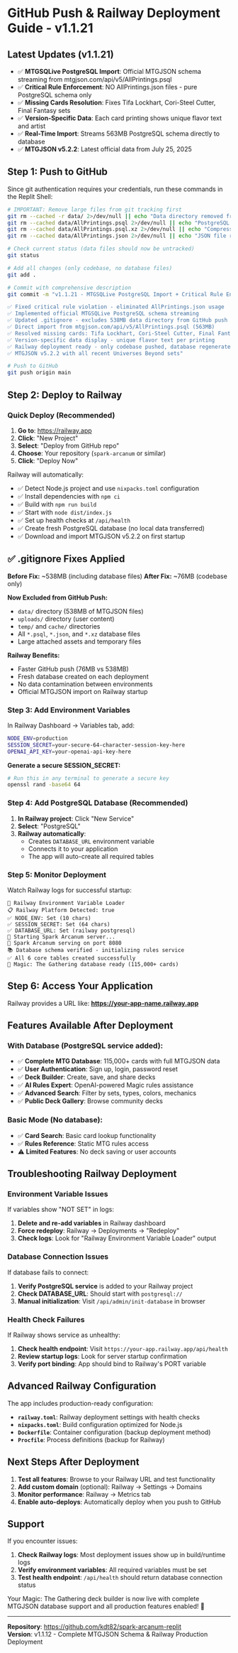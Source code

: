 
# GitHub Push & Railway Deployment Guide - v1.1.21

## Latest Updates (v1.1.21)
- ✅ **MTGSQLive PostgreSQL Import**: Official MTGJSON schema streaming from mtgjson.com/api/v5/AllPrintings.psql
- ✅ **Critical Rule Enforcement**: NO AllPrintings.json files - pure PostgreSQL schema only
- ✅ **Missing Cards Resolution**: Fixes Tifa Lockhart, Cori-Steel Cutter, Final Fantasy sets
- ✅ **Version-Specific Data**: Each card printing shows unique flavor text and artist
- ✅ **Real-Time Import**: Streams 563MB PostgreSQL schema directly to database
- ✅ **MTGJSON v5.2.2**: Latest official data from July 25, 2025

## Step 1: Push to GitHub

Since git authentication requires your credentials, run these commands in the Replit Shell:

```bash
# IMPORTANT: Remove large files from git tracking first
git rm --cached -r data/ 2>/dev/null || echo "Data directory removed from tracking"
git rm --cached data/AllPrintings.psql 2>/dev/null || echo "PostgreSQL file removed from tracking"
git rm --cached data/AllPrintings.psql.xz 2>/dev/null || echo "Compressed file removed from tracking"
git rm --cached data/AllPrintings.json 2>/dev/null || echo "JSON file removed from tracking"

# Check current status (data files should now be untracked)
git status

# Add all changes (only codebase, no database files)
git add .

# Commit with comprehensive description
git commit -m "v1.1.21 - MTGSQLive PostgreSQL Import + Critical Rule Enforcement

✅ Fixed critical rule violation - eliminated AllPrintings.json usage
✅ Implemented official MTGSQLive PostgreSQL schema streaming
✅ Updated .gitignore - excludes 538MB data directory from GitHub push
✅ Direct import from mtgjson.com/api/v5/AllPrintings.psql (563MB)
✅ Resolved missing cards: Tifa Lockhart, Cori-Steel Cutter, Final Fantasy sets
✅ Version-specific data display - unique flavor text per printing
✅ Railway deployment ready - only codebase pushed, database regenerated on deploy
✅ MTGJSON v5.2.2 with all recent Universes Beyond sets"

# Push to GitHub
git push origin main
```

## Step 2: Deploy to Railway

### Quick Deploy (Recommended)
1. **Go to**: https://railway.app
2. **Click**: "New Project" 
3. **Select**: "Deploy from GitHub repo"
4. **Choose**: Your repository (`spark-arcanum` or similar)
5. **Click**: "Deploy Now"

Railway will automatically:
- ✅ Detect Node.js project and use `nixpacks.toml` configuration
- ✅ Install dependencies with `npm ci`
- ✅ Build with `npm run build`
- ✅ Start with `node dist/index.js`
- ✅ Set up health checks at `/api/health`
- ✅ Create fresh PostgreSQL database (no local data transferred)
- ✅ Download and import MTGJSON v5.2.2 on first startup

## ✅ .gitignore Fixes Applied

**Before Fix:** ~538MB (including database files)
**After Fix:** ~76MB (codebase only)

**Now Excluded from GitHub Push:**
- `data/` directory (538MB of MTGJSON files)
- `uploads/` directory (user content)
- `temp/` and `cache/` directories
- All `*.psql`, `*.json`, and `*.xz` database files
- Large attached assets and temporary files

**Railway Benefits:**
- Faster GitHub push (76MB vs 538MB)
- Fresh database created on each deployment
- No data contamination between environments
- Official MTGJSON import on Railway startup

### Step 3: Add Environment Variables

In Railway Dashboard → Variables tab, add:

```bash
NODE_ENV=production
SESSION_SECRET=your-secure-64-character-session-key-here
OPENAI_API_KEY=your-openai-api-key-here
```

**Generate a secure SESSION_SECRET:**
```bash
# Run this in any terminal to generate a secure key
openssl rand -base64 64
```

### Step 4: Add PostgreSQL Database (Recommended)

1. **In Railway project**: Click "New Service"
2. **Select**: "PostgreSQL"
3. **Railway automatically**:
   - Creates `DATABASE_URL` environment variable
   - Connects it to your application
   - The app will auto-create all required tables

### Step 5: Monitor Deployment

Watch Railway logs for successful startup:

```
🚂 Railway Environment Variable Loader
📋 Railway Platform Detected: true
✅ NODE_ENV: Set (10 chars)
✅ SESSION_SECRET: Set (64 chars)
✅ DATABASE_URL: Set (railway postgresql)
🚀 Starting Spark Arcanum server...
🎯 Spark Arcanum serving on port 8080
📚 Database schema verified - initializing rules service
✅ All 6 core tables created successfully
🎉 Magic: The Gathering database ready (115,000+ cards)
```

## Step 6: Access Your Application

Railway provides a URL like:
**https://your-app-name.railway.app**

## Features Available After Deployment

### With Database (PostgreSQL service added):
- ✅ **Complete MTG Database**: 115,000+ cards with full MTGJSON data
- ✅ **User Authentication**: Sign up, login, password reset
- ✅ **Deck Builder**: Create, save, and share decks
- ✅ **AI Rules Expert**: OpenAI-powered Magic rules assistance
- ✅ **Advanced Search**: Filter by sets, types, colors, mechanics
- ✅ **Public Deck Gallery**: Browse community decks

### Basic Mode (No database):
- ✅ **Card Search**: Basic card lookup functionality
- ✅ **Rules Reference**: Static MTG rules access
- ⚠️ **Limited Features**: No deck saving or user accounts

## Troubleshooting Railway Deployment

### Environment Variable Issues
If variables show "NOT SET" in logs:

1. **Delete and re-add variables** in Railway dashboard
2. **Force redeploy**: Railway → Deployments → "Redeploy"
3. **Check logs**: Look for "Railway Environment Variable Loader" output

### Database Connection Issues
If database fails to connect:

1. **Verify PostgreSQL service** is added to your Railway project
2. **Check DATABASE_URL**: Should start with `postgresql://`
3. **Manual initialization**: Visit `/api/admin/init-database` in browser

### Health Check Failures
If Railway shows service as unhealthy:

1. **Check health endpoint**: Visit `https://your-app.railway.app/api/health`
2. **Review startup logs**: Look for server startup confirmation
3. **Verify port binding**: App should bind to Railway's PORT variable

## Advanced Railway Configuration

The app includes production-ready configuration:

- **`railway.toml`**: Railway deployment settings with health checks
- **`nixpacks.toml`**: Build configuration optimized for Node.js
- **`Dockerfile`**: Container configuration (backup deployment method)
- **`Procfile`**: Process definitions (backup for Railway)

## Next Steps After Deployment

1. **Test all features**: Browse to your Railway URL and test functionality
2. **Add custom domain** (optional): Railway → Settings → Domains
3. **Monitor performance**: Railway → Metrics tab
4. **Enable auto-deploys**: Automatically deploy when you push to GitHub

## Support

If you encounter issues:
1. **Check Railway logs**: Most deployment issues show up in build/runtime logs
2. **Verify environment variables**: All required variables must be set
3. **Test health endpoint**: `/api/health` should return database connection status

Your Magic: The Gathering deck builder is now live with complete MTGJSON database support and all production features enabled! 🎉

---

**Repository**: https://github.com/kdt82/spark-arcanum-replit  
**Version**: v1.1.12 - Complete MTGJSON Schema & Railway Production Deployment
